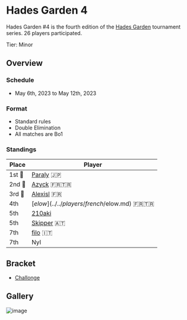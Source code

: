# Hades Garden 4

Hades Garden #4 is the fourth edition of the 
[Hades Garden](hgmain.md) tournament series.
26 players participated.

Tier: Minor

## Overview

### Schedule
- May 6th, 2023 to May 12th, 2023

### Format
- Standard rules
- Double Elimination
- All matches are Bo1

### Standings

| Place | Player |
| - | - |
|1st :1st_place_medal: | [Paraly](../../players/japanese/paraly.md) :jp: |
|2nd :2nd_place_medal: | [Azyck](../../players/french/azyck.md) :fr::tr: |
|3rd :3rd_place_medal: | [Alexisl](../../players/french/alexisl.md) :fr: |
| 4th | [$elow](../../players/french/$elow.md) :fr::tr: |
| 5th | [210aki](../../players/french/210aki) |
| 5th | [Skipper](../../players/austrian/skipper.md) :austria: |
| 7th | [filo](../../players/italian/filo.md) :it: |
| 7th | Nyl |

## Bracket
- [Challonge](https://challonge.com/gwe99c4t)

## Gallery

![image](https://github.com/inabikarilibrary/inalib/assets/110833255/8a5a0c21-977a-43e0-9f98-a89040ccb441)


